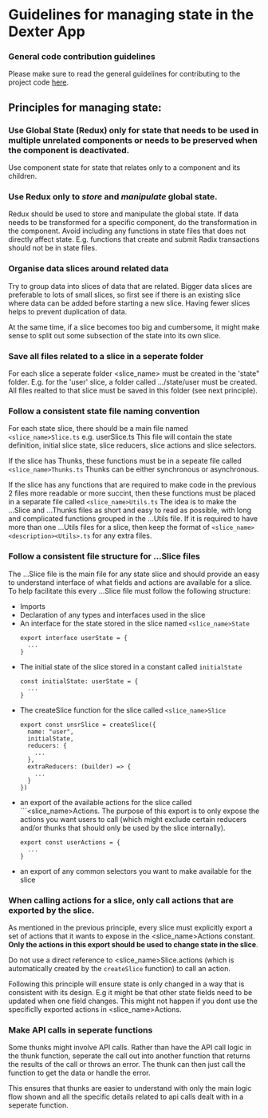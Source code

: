 # Guidelines for managing state in the Dexter App

### General code contribution guidelines

Please make sure to read the general guidelines for contributing to the project code [here](../../../CONTRIBUTING.md).

## Principles for managing state:

### Use Global State (Redux) only for state that needs to be used in multiple unrelated components or needs to be preserved when the component is deactivated.

Use component state for state that relates only to a component and its children.

### Use Redux only to _store_ and _manipulate_ global state.

Redux should be used to store and manipulate the global state. If data needs to be transformed for a specific component, do the transformation in the component. Avoid including any functions in state files that does not directly affect state. E.g. functions that create and submit Radix transactions should not be in state files.

### Organise data slices around related data

Try to group data into slices of data that are related. Bigger data slices are preferable to lots of small slices, so first see if there is an existing slice where data can be added before starting a new slice. Having fewer slices helps to prevent duplication of data.

At the same time, if a slice becomes too big and cumbersome, it might make sense to split out some subsection of the state into its own slice.

### Save all files related to a slice in a seperate folder

For each slice a seperate folder <slice_name> must be created in the 'state" folder. E.g. for the 'user' slice, a folder called .../state/user must be created. All files realted to that slice must be saved in this folder (see next principle).

### Follow a consistent state file naming convention

For each state slice, there should be a main file named `<slice_name>Slice.ts` e.g. userSlice.ts This file will contain the state definition, initial slice state, slice reducers, slice actions and slice selectors.

If the slice has Thunks, these functions must be in a sepeate file called `<slice_name>Thunks.ts` Thunks can be either synchronous or asynchronous.

If the slice has any functions that are required to make code in the previous 2 files more readable or more succint, then these functions must be placed in a separate file called `<slice_name>Utils.ts` The idea is to make the ...Slice and ...Thunks files as short and easy to read as possible, with long and complicated functions grouped in the ...Utils file. If it is required to have more than one ...Utils files for a slice, then keep the format of `<slice_name><description><Utils>.ts` for any extra files.

### Follow a consistent file structure for ...Slice files

The ...Slice file is the main file for any state slice and should provide an easy to understand interface of what fields and actions are available for a slice. To help facilitate this every ...Slice file must follow the following structure:

- Imports
- Declaration of any types and interfaces used in the slice
- An interface for the state stored in the slice named `<slice_name>State`
  ```
  export interface userState = {
    ...
  }
  ```
- The initial state of the slice stored in a constant called `initialState`
  ```
  const initialState: userState = {
    ...
  }
  ```
- The createSlice function for the slice called `<slice_name>Slice`
  ```
  export const unsrSlice = createSlice({
    name: "user",
    initialState,
    reducers: {
      ...
    },
    extraReducers: (builder) => {
      ...
    }
  })
  ```
- an export of the available actions for the slice called ```<slice_name>Actions. The purpose of this export is to only expose the actions you want users to call (which might exclude certain reducers and/or thunks that should only be used by the slice internally).
  ```
  export const userActions = {
    ...
  }
  ```
- an export of any common selectors you want to make available for the slice

### When calling actions for a slice, only call actions that are exported by the slice.

As mentioned in the previous principle, every slice must explicitly export a set of actions that it wants to expose in the <slice_name>Actions constant. **Only the actions in this export should be used to change state in the slice**.

Do not use a direct reference to <slice_name>Slice.actions (which is automatically created by the `createSlice` function) to call an action.

Following this principle will ensure state is only changed in a way that is consistent with its design. E.g it might be that other state fields need to be updated when one field changes. This might not happen if you dont use the specificlly exported actions in <slice_name>Actions.

### Make API calls in seperate functions

Some thunks might involve API calls. Rather than have the API call logic in the thunk function, seperate the call out into another function that returns the results of the call or throws an error. The thunk can then just call the function to get the data or handle the error.

This ensures that thunks are easier to understand with only the main logic flow shown and all the specific details related to api calls dealt with in a seperate function.
